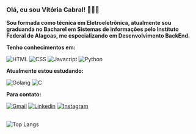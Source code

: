 ### Olá, eu sou Vitória Cabral! 👋👩‍💻

**Sou formada como técnica em Eletroeletrônica, atualmente sou graduanda no Bacharel em Sistemas de informações pelo Instituto Federal de Alagoas, me especializando em Desenvolvimento BackEnd.**

**Tenho conhecimentos em:**

![HTML](https://img.shields.io/badge/HTML5-E34F26?style=for-the-badge&logo=html5&logoColor=white)
![CSS](https://img.shields.io/badge/CSS3-1572B6?style=for-the-badge&logo=css3&logoColor=white)
![Javacript](https://img.shields.io/badge/JavaScript-F7DF1E?style=for-the-badge&logo=javascript&logoColor=black)
![Python](https://img.shields.io/badge/Python-3776AB?style=for-the-badge&logo=python&logoColor=white)

**Atualmente estou estudando:**

![Golang](https://img.shields.io/badge/Go-00ADD8?style=for-the-badge&logo=go&logoColor=white)
![C](https://img.shields.io/badge/C-00599C?style=for-the-badge&logo=c&logoColor=white)

**Para contato:**

[![Gmail](https://img.shields.io/badge/Gmail-D14836?style=for-the-badge&logo=gmail&logoColor=white)](mailto:viitoriamoreirac@gmail.com)
[![Linkedin](https://img.shields.io/badge/LinkedIn-0077B5?style=for-the-badge&logo=linkedin&logoColor=white)](linkedin.com/in/viitoriamoreirac/)
[![Instagram](https://img.shields.io/badge/Instagram-E4405F?style=for-the-badge&logo=instagram&logoColor=white)](instagram.com/viitoriamoreirac/) </br></br>

![Top Langs](https://github-readme-stats.vercel.app/api/top-langs/?username=viitoriamoreirac&layout=compact)
